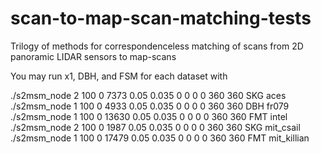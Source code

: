 # scan-to-map-scan-matching-tests
Trilogy of methods for correspondenceless matching of scans from 2D panoramic LIDAR sensors to map-scans

You may run x1, DBH, and FSM  for each dataset with

./s2msm_node 2 100 0 7373  0.05 0.035 0 0 0 0 360 360 SKG aces
./s2msm_node 1 100 0 4933  0.05 0.035 0 0 0 0 360 360 DBH fr079
./s2msm_node 1 100 0 13630 0.05 0.035 0 0 0 0 360 360 FMT intel
./s2msm_node 2 100 0 1987  0.05 0.035 0 0 0 0 360 360 SKG mit_csail
./s2msm_node 1 100 0 17479 0.05 0.035 0 0 0 0 360 360 FMT mit_killian
